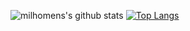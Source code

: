 ![milhomens's github stats](https://github-readme-stats.vercel.app/api?username=milhomens&show_icons=true&theme=vue)
[![Top Langs](https://github-readme-stats.vercel.app/api/top-langs/?username=milhomens&layout=compact)](https://github.com/anuraghazra/github-readme-stats)
 




<!--
**milhomens/milhomens** is a ✨ _special_ ✨ repository because its `README.md` (this file) appears on your GitHub profile.

Here are some ideas to get you started:

- 🔭 I’m currently working on ...
- 🌱 I’m currently learning ...
- 👯 I’m looking to collaborate on ...
- 🤔 I’m looking for help with ...
- 💬 Ask me about ...
- 📫 How to reach me: ...
- 😄 Pronouns: ...
- ⚡ Fun fact: ...
-->
